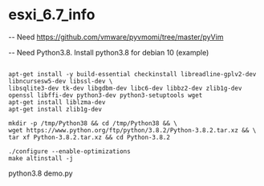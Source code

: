 # esxi_6.7_info

-- Need https://github.com/vmware/pyvmomi/tree/master/pyVim

-- Need Python3.8. Install python3.8 for debian 10 (example)


```

apt-get install -y build-essential checkinstall libreadline-gplv2-dev libncursesw5-dev libssl-dev \
libsqlite3-dev tk-dev libgdbm-dev libc6-dev libbz2-dev zlib1g-dev openssl libffi-dev python3-dev python3-setuptools wget
apt-get install liblzma-dev
apt-get install zlib1g-dev

mkdir -p /tmp/Python38 && cd /tmp/Python38 && \
wget https://www.python.org/ftp/python/3.8.2/Python-3.8.2.tar.xz && \
tar xf Python-3.8.2.tar.xz && cd Python-3.8.2

./configure --enable-optimizations
make altinstall -j
```

python3.8 demo.py
